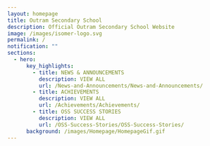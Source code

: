 ```yaml
---
layout: homepage
title: Outram Secondary School
description: Official Outram Secondary School Website
image: /images/isomer-logo.svg
permalink: /
notification: ""
sections:
  - hero:
      key_highlights:
        - title: NEWS & ANNOUNCEMENTS
          description: VIEW ALL
          url: /News-and-Announcements/News-and-Announcements/
        - title: ACHIEVEMENTS
          description: VIEW ALL
          url: /Achievements/Achievements/
        - title: OSS SUCCESS STORIES
          description: VIEW ALL
          url: /OSS-Success-Stories/OSS-Success-Stories/
      background: /images/Homepage/HomepageGif.gif
---
```

